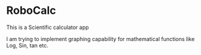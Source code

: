 # RoboCalc
This is a Scientific calculator app

I am trying to implement graphing capability for mathematical functions like Log, Sin, tan etc.
